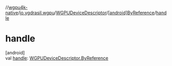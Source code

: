 //[wgpu4k-native](../../../../index.md)/[io.ygdrasil.wgpu](../../index.md)/[WGPUDeviceDescriptor](../index.md)/[[android]ByReference](index.md)/[handle](handle.md)

# handle

[android]\
val [handle](handle.md): [WGPUDeviceDescriptor.ByReference](../../../io.ygdrasil.wgpu.android/-w-g-p-u-device-descriptor/-by-reference/index.md)
